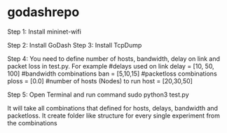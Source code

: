 # godashrepo

Step 1:
Install mininet-wifi

Step 2:
Install GoDash
Step 3:
Install TcpDump

Step 4:
You need to define number of hosts, bandwidth, delay on link and packet loss in test.py. For example 
#delays used on link
delay = [10, 50, 100]
#bandwidth combinations
ban = [5,10,15]
#packetloss combinations
ploss = [0.0]
#number of hosts (Nodes) to run
host = [20,30,50]

Step 5:
Open Terminal and run command
sudo python3 test.py

It will take all combinations that defined for hosts, delays, bandwidth and packetloss. It create folder like structure for every single experiment from the combinations

